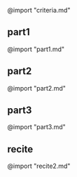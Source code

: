 @import "criteria.md"

## part1
@import "part1.md"

## part2
@import "part2.md"

## part3
@import "part3.md"

## recite
@import "recite2.md"